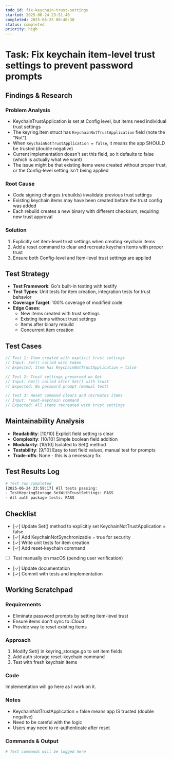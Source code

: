 ```yaml
---
todo_id: fix-keychain-trust-settings
started: 2025-06-24 23:51:40
completed: 2025-06-25 00:46:30
status: completed
priority: high
---
```


# Task: Fix keychain item-level trust settings to prevent password prompts

## Findings & Research

### Problem Analysis
- KeychainTrustApplication is set at Config level, but items need individual trust settings
- The keyring.Item struct has `KeychainNotTrustApplication` field (note the "Not")
- When `KeychainNotTrustApplication = false`, it means the app SHOULD be trusted (double negative)
- Current implementation doesn't set this field, so it defaults to false (which is actually what we want)
- The issue might be that existing items were created without proper trust, or the Config-level setting isn't being applied

### Root Cause
- Code signing changes (rebuilds) invalidate previous trust settings
- Existing keychain items may have been created before the trust config was added
- Each rebuild creates a new binary with different checksum, requiring new trust approval

### Solution
1. Explicitly set item-level trust settings when creating keychain items
2. Add a reset command to clear and recreate keychain items with proper trust
3. Ensure both Config-level and Item-level trust settings are applied

## Test Strategy

- **Test Framework**: Go's built-in testing with testify
- **Test Types**: Unit tests for item creation, integration tests for trust behavior
- **Coverage Target**: 100% coverage of modified code
- **Edge Cases**: 
  - New items created with trust settings
  - Existing items without trust settings
  - Items after binary rebuild
  - Concurrent item creation

## Test Cases

```go
// Test 1: Item created with explicit trust settings
// Input: Set() called with token
// Expected: Item has KeychainNotTrustApplication = false

// Test 2: Trust settings preserved on Get
// Input: Get() called after Set() with trust
// Expected: No password prompt (manual test)

// Test 3: Reset command clears and recreates items
// Input: reset-keychain command
// Expected: All items recreated with trust settings
```

## Maintainability Analysis

- **Readability**: [10/10] Explicit field setting is clear
- **Complexity**: [10/10] Simple boolean field addition
- **Modularity**: [10/10] Isolated to Set() method
- **Testability**: [9/10] Easy to test field values, manual test for prompts
- **Trade-offs**: None - this is a necessary fix

## Test Results Log

```bash
# Test run completed
[2025-06-24 23:59:17] All tests passing:
- TestKeyringStorage_SetWithTrustSettings: PASS
- All auth package tests: PASS
```

## Checklist

- [✓] Update Set() method to explicitly set KeychainNotTrustApplication = false
- [✓] Add KeychainNotSynchronizable = true for security
- [✓] Write unit tests for item creation
- [✓] Add reset-keychain command
- [ ] Test manually on macOS (pending user verification)
- [✓] Update documentation
- [✓] Commit with tests and implementation

## Working Scratchpad

### Requirements
- Eliminate password prompts by setting item-level trust
- Ensure items don't sync to iCloud
- Provide way to reset existing items

### Approach
1. Modify Set() in keyring_storage.go to set item fields
2. Add auth storage reset-keychain command
3. Test with fresh keychain items

### Code

Implementation will go here as I work on it.

### Notes

- KeychainNotTrustApplication = false means app IS trusted (double negative)
- Need to be careful with the logic
- Users may need to re-authenticate after reset

### Commands & Output

```bash
# Test commands will be logged here
```